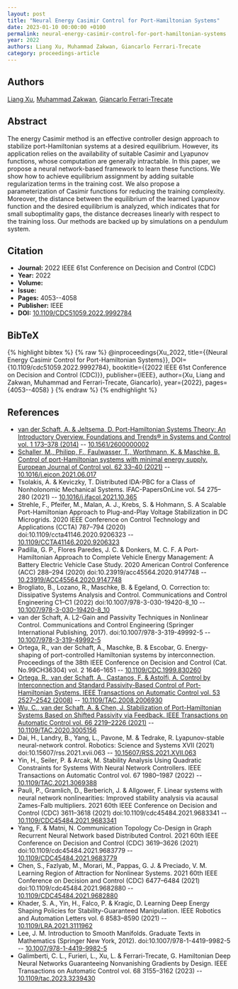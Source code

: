 ```yaml
---
layout: post
title: "Neural Energy Casimir Control for Port-Hamiltonian Systems"
date: 2023-01-10 00:00:00 +0100
permalink: neural-energy-casimir-control-for-port-hamiltonian-systems
year: 2022
authors: Liang Xu, Muhammad Zakwan, Giancarlo Ferrari-Trecate
category: proceedings-article
---
```

 
## Authors
[Liang Xu](authors/liang-xu), [Muhammad Zakwan](authors/muhammad-zakwan), [Giancarlo Ferrari-Trecate](authors/giancarlo-ferrari-trecate)
 
## Abstract
The energy Casimir method is an effective controller design approach to stabilize port-Hamiltonian systems at a desired equilibrium. However, its application relies on the availability of suitable Casimir and Lyapunov functions, whose computation are generally intractable. In this paper, we propose a neural network-based framework to learn these functions. We show how to achieve equilibrium assignment by adding suitable regularization terms in the training cost. We also propose a parameterization of Casimir functions for reducing the training complexity. Moreover, the distance between the equilibrium of the learned Lyapunov function and the desired equilibrium is analyzed, which indicates that for small suboptimality gaps, the distance decreases linearly with respect to the training loss. Our methods are backed up by simulations on a pendulum system.
 
## Citation
- **Journal:** 2022 IEEE 61st Conference on Decision and Control (CDC)
- **Year:** 2022
- **Volume:** 
- **Issue:** 
- **Pages:** 4053--4058
- **Publisher:** IEEE
- **DOI:** [10.1109/CDC51059.2022.9992784](https://doi.org/10.1109/CDC51059.2022.9992784)
 
## BibTeX
{% highlight bibtex %}
{% raw %}
@inproceedings{Xu_2022,
  title={{Neural Energy Casimir Control for Port-Hamiltonian Systems}},
  DOI={10.1109/cdc51059.2022.9992784},
  booktitle={{2022 IEEE 61st Conference on Decision and Control (CDC)}},
  publisher={IEEE},
  author={Xu, Liang and Zakwan, Muhammad and Ferrari-Trecate, Giancarlo},
  year={2022},
  pages={4053--4058}
}
{% endraw %}
{% endhighlight %}
 
## References
- [van der Schaft, A. & Jeltsema, D. Port-Hamiltonian Systems Theory: An Introductory Overview. Foundations and Trends® in Systems and Control vol. 1 173–378 (2014)](port-hamiltonian-systems-theory-an-introductory-overview-journal) -- [10.1561/2600000002](https://doi.org/10.1561/2600000002)
- [Schaller, M., Philipp, F., Faulwasser, T., Worthmann, K. & Maschke, B. Control of port-Hamiltonian systems with minimal energy supply. European Journal of Control vol. 62 33–40 (2021)](control-of-port-hamiltonian-systems-with-minimal-energy-supply) -- [10.1016/j.ejcon.2021.06.017](https://doi.org/10.1016/j.ejcon.2021.06.017)
- Tsolakis, A. & Keviczky, T. Distributed IDA-PBC for a Class of Nonholonomic Mechanical Systems. IFAC-PapersOnLine vol. 54 275–280 (2021) -- [10.1016/j.ifacol.2021.10.365](https://doi.org/10.1016/j.ifacol.2021.10.365)
- Strehle, F., Pfeifer, M., Malan, A. J., Krebs, S. & Hohmann, S. A Scalable Port-Hamiltonian Approach to Plug-and-Play Voltage Stabilization in DC Microgrids. 2020 IEEE Conference on Control Technology and Applications (CCTA) 787–794 (2020) doi:10.1109/ccta41146.2020.9206323 -- [10.1109/CCTA41146.2020.9206323](https://doi.org/10.1109/CCTA41146.2020.9206323)
- Padilla, G. P., Flores Paredes, J. C. & Donkers, M. C. F. A Port-Hamiltonian Approach to Complete Vehicle Energy Management: A Battery Electric Vehicle Case Study. 2020 American Control Conference (ACC) 288–294 (2020) doi:10.23919/acc45564.2020.9147748 -- [10.23919/ACC45564.2020.9147748](https://doi.org/10.23919/ACC45564.2020.9147748)
- Brogliato, B., Lozano, R., Maschke, B. & Egeland, O. Correction to: Dissipative Systems Analysis and Control. Communications and Control Engineering C1–C1 (2022) doi:10.1007/978-3-030-19420-8_10 -- [10.1007/978-3-030-19420-8_10](https://doi.org/10.1007/978-3-030-19420-8_10)
- van der Schaft, A. L2-Gain and Passivity Techniques in Nonlinear Control. Communications and Control Engineering (Springer International Publishing, 2017). doi:10.1007/978-3-319-49992-5 -- [10.1007/978-3-319-49992-5](https://doi.org/10.1007/978-3-319-49992-5)
- Ortega, R., van der Schaft, A., Maschke, B. & Escobar, G. Energy-shaping of port-controlled Hamiltonian systems by interconnection. Proceedings of the 38th IEEE Conference on Decision and Control (Cat. No.99CH36304) vol. 2 1646–1651 -- [10.1109/CDC.1999.830260](https://doi.org/10.1109/CDC.1999.830260)
- [Ortega, R., van der Schaft, A., Castanos, F. & Astolfi, A. Control by Interconnection and Standard Passivity-Based Control of Port-Hamiltonian Systems. IEEE Transactions on Automatic Control vol. 53 2527–2542 (2008)](control-by-interconnection-and-standard-passivity-based-control-of-port-hamiltonian-systems) -- [10.1109/TAC.2008.2006930](https://doi.org/10.1109/TAC.2008.2006930)
- [Wu, C., van der Schaft, A. & Chen, J. Stabilization of Port-Hamiltonian Systems Based on Shifted Passivity via Feedback. IEEE Transactions on Automatic Control vol. 66 2219–2226 (2021)](stabilization-of-port-hamiltonian-systems-based-on-shifted-passivity-via-feedback) -- [10.1109/TAC.2020.3005156](https://doi.org/10.1109/TAC.2020.3005156)
- Dai, H., Landry, B., Yang, L., Pavone, M. & Tedrake, R. Lyapunov-stable neural-network control. Robotics: Science and Systems XVII (2021) doi:10.15607/rss.2021.xvii.063 -- [10.15607/RSS.2021.XVII.063](https://doi.org/10.15607/RSS.2021.XVII.063)
- Yin, H., Seiler, P. & Arcak, M. Stability Analysis Using Quadratic Constraints for Systems With Neural Network Controllers. IEEE Transactions on Automatic Control vol. 67 1980–1987 (2022) -- [10.1109/TAC.2021.3069388](https://doi.org/10.1109/TAC.2021.3069388)
- Pauli, P., Gramlich, D., Berberich, J. & Allgower, F. Linear systems with neural network nonlinearities: Improved stability analysis via acausal Zames-Falb multipliers. 2021 60th IEEE Conference on Decision and Control (CDC) 3611–3618 (2021) doi:10.1109/cdc45484.2021.9683341 -- [10.1109/CDC45484.2021.9683341](https://doi.org/10.1109/CDC45484.2021.9683341)
- Yang, F. & Matni, N. Communication Topology Co-Design in Graph Recurrent Neural Network based Distributed Control. 2021 60th IEEE Conference on Decision and Control (CDC) 3619–3626 (2021) doi:10.1109/cdc45484.2021.9683779 -- [10.1109/CDC45484.2021.9683779](https://doi.org/10.1109/CDC45484.2021.9683779)
- Chen, S., Fazlyab, M., Morari, M., Pappas, G. J. & Preciado, V. M. Learning Region of Attraction for Nonlinear Systems. 2021 60th IEEE Conference on Decision and Control (CDC) 6477–6484 (2021) doi:10.1109/cdc45484.2021.9682880 -- [10.1109/CDC45484.2021.9682880](https://doi.org/10.1109/CDC45484.2021.9682880)
- Khader, S. A., Yin, H., Falco, P. & Kragic, D. Learning Deep Energy Shaping Policies for Stability-Guaranteed Manipulation. IEEE Robotics and Automation Letters vol. 6 8583–8590 (2021) -- [10.1109/LRA.2021.3111962](https://doi.org/10.1109/LRA.2021.3111962)
- Lee, J. M. Introduction to Smooth Manifolds. Graduate Texts in Mathematics (Springer New York, 2012). doi:10.1007/978-1-4419-9982-5 -- [10.1007/978-1-4419-9982-5](https://doi.org/10.1007/978-1-4419-9982-5)
- Galimberti, C. L., Furieri, L., Xu, L. & Ferrari-Trecate, G. Hamiltonian Deep Neural Networks Guaranteeing Nonvanishing Gradients by Design. IEEE Transactions on Automatic Control vol. 68 3155–3162 (2023) -- [10.1109/tac.2023.3239430](https://doi.org/10.1109/tac.2023.3239430)

